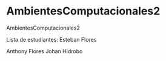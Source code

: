 # AmbientesComputacionales2
AmbientesComputacionales2

Lista de estudiantes: 
Esteban Flores

Anthony Flores
Johan Hidrobo


